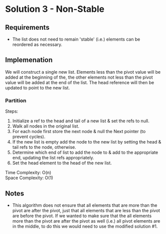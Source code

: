 ﻿# Solution 3 - Non-Stable

## Requirements
- The list does not need to remain 'stable' (i.e.) elements can be reordered
as necessary.

## Implemenation
We will construct a single new list. Elements less than the pivot value will
be added at the beginning of the, the other elements not less than the pivot
 value will be added at the end of the list. The head reference will then
be updated to point to the new list.

### Partition

Steps:
1. Initialize a ref to the head and tail of a new list & set the refs to null.
2. Walk all nodes in the original list.
3. For each node first store the next node & null the Next pointer (to prevent
cycles).
4. If the new list is empty add the node to the new list by setting the head
& tail refs to the node, otherwise.
5. Determine which end of list to add the node to & add to the appropriate end,
updating the list refs appropriately.
6. Set the head element to the head of the new list.

Time Complexity: O(n)  
Space Complexity: O(1)  

## Notes
- This algorithm does not ensure that all elements that are more than the pivot are
after the pivot, just that all elements that are less than the pivot are before the
pivot. If we wanted to make sure that the all elements more than the pivot are after
the pivot as well (i.e.) all pivot elements are in the middle, to do this we would
need to use the modified solution #1.